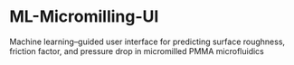 # ML-Micromilling-UI
Machine learning–guided user interface for predicting surface roughness, friction factor, and pressure drop in micromilled PMMA microfluidics
